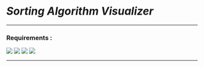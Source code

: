 # **Sorting Algorithm* Visualizer*


---

### Requirements : 
<p>
    <img src="https://img.shields.io/badge/python-v3.10.2-brown ">
    <img src="https://img.shields.io/badge/pip-v22.0.4-blueviolet ">
    <img src="https://img.shields.io/badge/pygame-pip%2Fpip3-ff69b4 ">
    <img src="https://img.shields.io/badge/random-pip%2Fpip3-yellow ">
</p>

---

